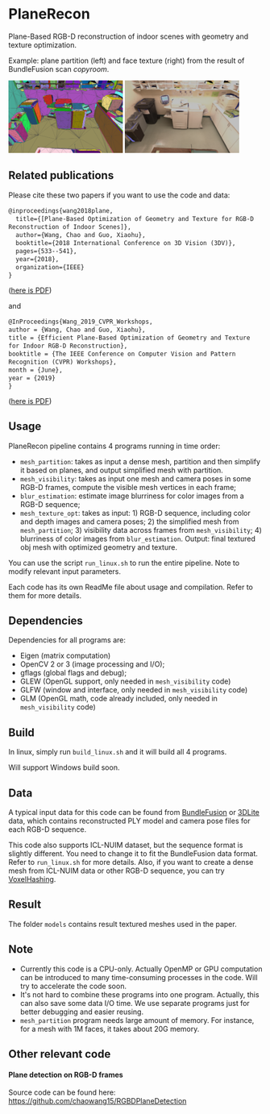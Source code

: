 # PlaneRecon
Plane-Based RGB-D reconstruction of indoor scenes with geometry and texture optimization.

Example: plane partition (left) and face texture (right) from the result of BundleFusion scan *copyroom*.

<img src="models/copyroom/planes.png" width="45%">
<img src="models/copyroom/texture.png" width="45%">

## Related publications
Please cite these two papers if you want to use the code and data:
```
@inproceedings{wang2018plane,
  title={[Plane-Based Optimization of Geometry and Texture for RGB-D Reconstruction of Indoor Scenes]},
  author={Wang, Chao and Guo, Xiaohu},
  booktitle={2018 International Conference on 3D Vision (3DV)},
  pages={533--541},
  year={2018},
  organization={IEEE}
}
```
([here is PDF](http://www.utdallas.edu/~xxg061000/3DV2018.pdf))

and
```
@InProceedings{Wang_2019_CVPR_Workshops,
author = {Wang, Chao and Guo, Xiaohu},
title = {Efficient Plane-Based Optimization of Geometry and Texture for Indoor RGB-D Reconstruction},
booktitle = {The IEEE Conference on Computer Vision and Pattern Recognition (CVPR) Workshops},
month = {June},
year = {2019}
}
```
([here is PDF](http://openaccess.thecvf.com/content_CVPRW_2019/papers/SUMO/Wang_Efficient_Plane-Based_Optimization_of_Geometry_and_Texture_for_Indoor_RGB-D_CVPRW_2019_paper.pdf))


## Usage

PlaneRecon pipeline contains 4 programs running in time order:
- `mesh_partition`: takes as input a dense mesh, partition and then simplify it based on planes, and output simplified mesh with partition.
- `mesh_visibility`: takes as input one mesh and camera poses in some RGB-D frames, compute the visible mesh vertices in each frame;
- `blur_estimation`: estimate image blurriness for color images from a RGB-D sequence;
- `mesh_texture_opt`: takes as input: 1) RGB-D sequence, including color and depth images and camera poses; 2) the simplified mesh from `mesh_partition`; 3) visibility data across frames from `mesh_visibility`; 4) blurriness of color images from `blur_estimation`. Output: final textured obj mesh with optimized geometry and texture.

You can use the script `run_linux.sh` to run the entire pipeline. Note to modify relevant input parameters.

Each code has its own ReadMe file about usage and compilation. Refer to them for more details.



## Dependencies

Dependencies for all programs are:
- Eigen (matrix computation)
- OpenCV 2 or 3 (image processing and I/O);
- gflags (global flags and debug);
- GLEW (OpenGL support, only needed in `mesh_visibility` code)
- GLFW (window and interface, only needed in `mesh_visibility` code)
- GLM (OpenGL math, code already included, only needed in `mesh_visibility` code)

## Build

In linux, simply run `build_linux.sh` and it will build all 4 programs.

Will support Windows build soon.

## Data

A typical input data for this code can be found from [BundleFusion](http://graphics.stanford.edu/projects/bundlefusion/) or [3DLite](http://graphics.stanford.edu/projects/3dlite/) data, which contains reconstructed PLY model and camera pose files for each RGB-D sequence.

This code also supports ICL-NUIM dataset, but the sequence format is slightly different. You need to change it to fit the BundleFusion data format. Refer to `run_linux.sh` for more details. Also, if you want to create a dense mesh from ICL-NUIM data or other RGB-D sequence, you can try [VoxelHashing](https://github.com/niessner/VoxelHashing).


## Result
The folder `models` contains result textured meshes used in the paper.

## Note
- Currently this code is a CPU-only. Actually OpenMP or GPU computation can be introduced to many time-consuming processes in the code. Will try to accelerate the code soon.
- It's not hard to combine these programs into one program. Actually, this can also save some data I/O time. We use separate programs just for better debugging and easier reusing.
- `mesh_partition` program needs large amount of memory. For instance, for a mesh with 1M faces, it takes about 20G memory.

## Other relevant code
#### Plane detection on RGB-D frames

Source code can be found here: https://github.com/chaowang15/RGBDPlaneDetection
